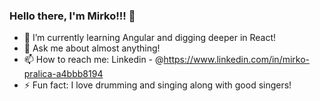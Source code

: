 ### Hello there, I'm Mirko!!! 👋

- 🌱 I’m currently learning Angular and digging deeper in React!
- 💬 Ask me about almost anything!
- 📫 How to reach me: Linkedin - @https://www.linkedin.com/in/mirko-pralica-a4bbb8194
- ⚡ Fun fact: I love drumming and singing along with good singers!

